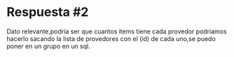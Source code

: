<h1>Respuesta #2</h1>
Dato relevante,podria ser que cuantos items tiene cada provedor 
podriamos hacerlo sacando la lista de provedores con el (id) de cada uno,se puedo poner en un grupo en un sql.
            
        